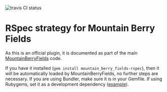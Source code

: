 ![travis CI status](https://secure.travis-ci.org/JoshCheek/mountain_berry_fields-rspec.png?branch=master)

# RSpec strategy for Mountain Berry Fields

As this is an official plugin, it is documented as part of the main [MountainBerryFields](https://github.com/JoshCheek/mountain_berry_fields) code.

If you have it installed (`gem install mountain_berry_fields-rspec`), then it will be automatically loaded by MountainBerryFields, no further steps are necessary.
If you are using Bundler, make sure it is in your Gemfile. If using Rubygems, set it as a development dependency
([example](https://github.com/JoshCheek/mountain_berry_fields/blob/be751536c8b0f94c84b09167fa83616b94b13b12/mountain_berry_fields.gemspec#L22)).
